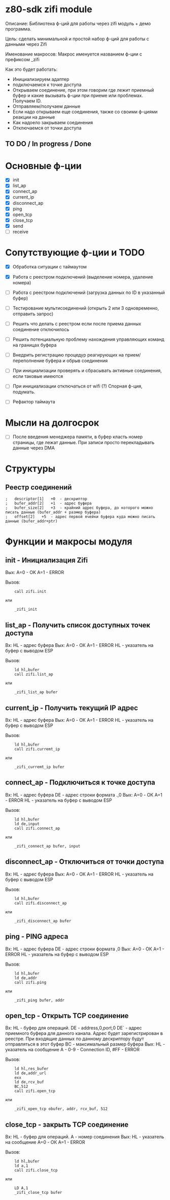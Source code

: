 # z80-sdk zifi module

Описание: Библиотека ф-ций для работы через zifi модуль + демо программа.

Цель: сделать минимальной и простой набор ф-ций для работы с данными через Zifi

Именование макросов: Макрос именуется названием ф-ции с префиксом _zifi

Как это будет работать:

- Инициализируем адаптер
- подключаемся к точке доступа
- Открываем соединение, при этом говорим где лежит приемный буфер и какие вызывать ф-ции при приеме или проблемах. Получаем ID.
- Отправляем/получаем данные
- Если надо открываем еще соединения, также со своими ф-циями реакции на данные
- Как надоело закрываем соединения
- Отключаемся от точки доступа

## TO DO / In progress / Done

# Основные ф-ции
- [x] init
- [x] list_ap
- [x] connect_ap
- [x] current_ip
- [x] disconnect_ap
- [x] ping
- [x] open_tcp
- [x] close_tcp
- [x] send
- [ ] receive

# Сопутствующие ф-ции и TODO
- [x] Обработка ситуации с таймаутом
- [x] Работа с реестром подключений (выделение номера, удаление номера)
- [ ] Работа с реестром подключений (загрузка данных по ID в указанный буфер)
- [ ] Тестирование мультисоединений (открыть 2 или 3 одновременно, отправить запрос)
- [ ] Решить что делать с реестром если после приема данных соединение отключилось
- [ ] Решить потенциальную проблему нахождения управляющих команд на границах буфера
- [ ] Внедрить регистрацию процедур реагирующих на прием/переполнение буфера и обрыв соединения
- [ ] При инициализации проверять и сбрасывать активные соединения, если таковые имеются
- [ ] При инициализации отключаться от wifi (?) Спорная ф-ция, подумать.

- [ ] Рефактор таймаута

# Мысли на долгосрок
- [ ] После введения менеджера памяти, в буфер класть номер страницы, где лежат данные. При записи просто перекладывать данные через DMA

# Структуры
## Реестр соединений
```
;	descriptor[1]	+0	- дескриптор
;	bufer_addr[2]	+1	- адрес буфера
;	bufer_size[2]	+3	- крайний адрес буфера, до которого можно писать данные (bufer_addr + размер буфера)
;	offset[2]	+5	- адрес первой ячейки буфера куда можно писать данные (bufer_addr+ptr)
```

# Функции и макросы модуля

## init - Инициализация Zifi
Вых:
 A=0 - OK
 A=1 - ERROR

Вызов:
```
	call zifi.init
```
	или
```
	_zifi_init
```

## list_ap - Получить список доступных точек доступа
Вх:
 HL - адрес буфера
Вых:
 A=0 - ОК
 A=1 - ERROR
 HL  - указатель на буфер с выводом ESP

Вызов:
```
	ld hl,bufer
	call zifi.list_ap
```
	или
```
	_zifi_list_ap bufer
```

## current_ip - Получить текущий IP адрес
Вх:
 HL - адрес буфера
Вых:
 A=0 - ОК
 A=1 - ERROR
 HL  - указатель на буфер с выводом ESP

Вызов:
```
	ld hl,bufer
	call zifi.curremt_ip
```
	или
```
	_zifi_curremt_ip bufer
```

## connect_ap - Подключиться к точке доступа
Вх:
 HL - адрес буфера
 DE - адрес строки формата <ssid>.<pass>,0
Вых:
 A=0 - ОК
 A=1 - ERROR
 HL  - указатель на буфер с выводом ESP

Вызов:
```
	ld hl,bufer
	ld de,input
	call zifi.connect_ap
```
	или
```
	_zifi_connect_ap bufer, input
```

## disconnect_ap - Отключиться от точки доступа
Вх:
 HL - адрес буфера
Вых:
 A=0 - ОК
 A=1 - ERROR
 HL  - указатель на буфер с выводом ESP

Вызов:
```
	ld hl,bufer
	call zifi.disconnect_ap
```
	или
```
	_zifi_disconnect_ap bufer
```

## ping - PING адреса
Вх:
 HL - адрес буфера
 DE - адрес строки формата <addr>,0
Вых:
 A=0 - ОК
 A=1 - ERROR
 HL  - указатель на буфер с выводом ESP

Вызов:
```
	ld hl,bufer
	ld de,addr
	call zifi.ping
```
	или
```
	_zifi_ping bufer, addr
```

## open_tcp - Открыть TCP соединение
Вх:
     HL - буфер для операций.
     DE - address,0,port,0
     DE` - адрес приемного буфера для данного канала. Адрес будет зарегистрирован в реестре. При входящие данных по данному дескриптору будут отправляться в этот буфер
     BC - максимальный размер буфера
Вых:
     HL - указатель на сообщение
      A - 0-9 - Connection ID, #FF - ERROR

Вызов:
```
	ld hl,res_bufer
	ld de,addr_url
	exx
	ld de,rcv_buf
	BC,512
	call zifi.open_tcp
```
	или
```
	_zifi_open_tcp obufer, addr, rcv_buf, 512
```

## close_tcp - закрыть TCP соединение
Вх:
     HL - буфер для операций.
     A - номер соединения
Вых:
     HL - указатель на сообщение
	 A=0 - ОК
 	 A=1 - ERROR

Вызов:
```
	ld hl,bufer
	ld a,1
	call zifi.close_tcp
```
	или
```
	LD A,1
	_zifi_close_tcp bufer
```
